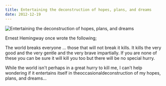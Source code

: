 ```yaml
---
title: Entertaining the deconstruction of hopes, plans, and dreams
date: 2012-12-19
---
```


![Entertaining the deconstruction of hopes, plans, and dreams](https://source.unsplash.com/FHnnjk1Yj7Y/1600x900)

Ernest Hemingway once wrote the following;

The world breaks everyone ... those that will not break it kills. It kills the very good and the very gentle and the very brave impartially. If you are none of these you can be sure it will kill you too but there will be no special hurry.

While the world isn't perhaps in a great hurry to kill me, I can't help wondering if it entertains itself in theoccasionaldeconstruction of my hopes, plans, and dreams...